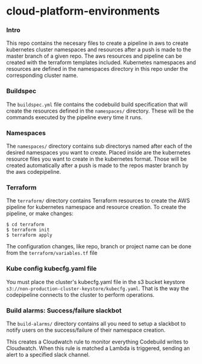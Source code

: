 # cloud-platform-environments

### Intro
This repo contains the necesary files to create a pipeline in aws to create kubernetes cluster namespaces and resources after a push is made to the master branch of a given repo.
The aws resources and pipeline can be created with the terraform templates included.
Kubernetes namespaces and resources are defined in the namespaces directory in this repo under the corresponding cluster name.


### Buildspec

The `buildspec.yml` file contains the codebuild build specification that will create the resources defined in the `namespaces/` directory. These will be the commands executed by the pipeline every time it runs.

### Namespaces

The `namespaces/` directory contains sub directorys named after each of the desired namespaces you want to create. Placed inside are the kubernetes resource files you want to create in the kubernetes format. Those will be created automatically after a push is made to the repos master branch by the aws codepipeline.

### Terraform

The `terraform/` directory contains Terraform resources to create the AWS pipeline for kubernetes namespace and resource creation. To create the pipeline, or make changes:

```
$ cd terraform
$ terraform init
$ terraform apply
```
The configuration changes, like repo, branch or project name can be done from the `terraform/variables.tf` file

### Kube config kubecfg.yaml file

You must place the cluster's kubecfg.yaml file in the s3 bucket keystore `s3://non-production-cluster-keystore/kubecfg.yaml`. That is the way the codepipeline connects to the cluster to perform operations.

### Build alarms: Success/failure slackbot

The `build-alarms/` directory contains all you need to setup a slackbot to notify users on the success/failure of their namespace creation. 

This creates a Cloudwatch rule to monitor everything Codebuild writes to Cloudwatch. When this rule is matched a Lambda is triggered, sending an alert to a specified slack channel.  
